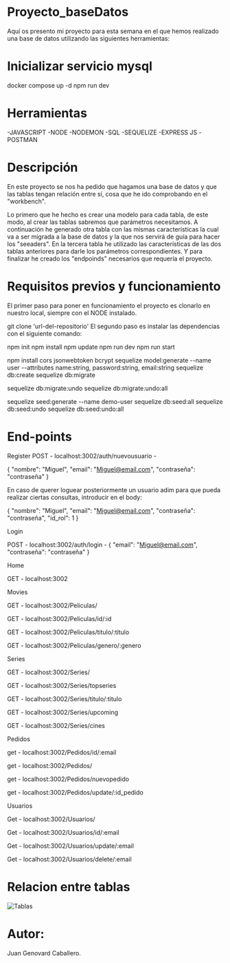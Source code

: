 # Proyecto_baseDatos

 Aquí os presento mi proyecto para esta semana en el que hemos realizado una base de datos utilizando las siguientes herramientas:
 
 # Inicializar servicio mysql

 docker compose up -d
 npm run dev

 # Herramientas

-JAVASCRIPT
-NODE
-NODEMON
-SQL
-SEQUELIZE
-EXPRESS JS
-POSTMAN

# Descripción

En este proyecto se nos ha pedido que hagamos una base de datos y que las tablas tengan relación entre sí, cosa que he ido comprobando en el "workbench".

Lo primero que he hecho es crear una modelo para cada tabla, de este modo, al crear las tablas sabremos que parámetros necesitamos.
A continuación he generado otra tabla con las mismas características la cual va a ser migrada a la base de datos y la que nos servirá de guía para hacer los "seeaders".
En la tercera tabla he utilizado las características de las dos tablas anteriores para darle los parámetros correspondientes.
Y para finalizar he creado los "endpoinds" necesarios que requería el proyecto.

# Requisitos previos y funcionamiento

El primer paso para poner en funcionamiento el proyecto es clonarlo en nuestro local, siempre con el NODE instalado.

 git clone 'url-del-repositorio'
El segundo paso es instalar las dependencias con el siguiente comando:

npm init
npm install
npm update
npm run dev
npm run start

npm install cors jsonwebtoken bcrypt
sequelize model:generate --name user --attributes name:string, password:string, email:string
sequelize db:create
sequelize db:migrate

sequelize db:migrate:undo
sequelize db:migrate:undo:all

sequelize seed:generate --name demo-user
sequelize db:seed:all
sequelize db:seed:undo
sequelize db:seed:undo:all

# End-points

Register
POST - localhost:3002/auth/nuevousuario - 

{ "nombre": "Miguel", "email": "Miguel@email.com",  "contraseña": "contraseña" }

En caso de querer loguear posteriormente un usuario adim para que pueda realizar ciertas consultas, introducir en el body:

{ "nombre": "Miguel", "email": "Miguel@email.com",  "contraseña": "contraseña", "id_rol": 1 }

Login

POST - localhost:3002/auth/login - { "email": "Miguel@email.com",  "contraseña": "contraseña" }

Home

GET - localhost:3002

Movies

GET - localhost:3002/Peliculas/

GET - localhost:3002/Peliculas/id/:id

GET - localhost:3002/Peliculas/titulo/:titulo

GET - localhost:3002/Peliculas/genero/:genero

Series

GET - localhost:3002/Series/

GET - localhost:3002/Series/topseries

GET - localhost:3002/Series/titulo/:titulo

GET - localhost:3002/Series/upcoming

GET - localhost:3002/Series/cines

Pedidos

get - localhost:3002/Pedidos/id/:email

get - localhost:3002/Pedidos/

get - localhost:3002/Pedidos/nuevopedido

get - localhost:3002/Pedidos/update/:id_pedido

Usuarios

Get - localhost:3002/Usuarios/

Get - localhost:3002/Usuarios/id/:email

Get - localhost:3002/Usuarios/update/:email

Get - localhost:3002/Usuarios/delete/:email

 
 # Relacion entre tablas

![Tablas](https://user-images.githubusercontent.com/114061110/201538933-48aa1fec-6656-4436-9c2c-eb2c4a6fbd13.png)



# Autor:

 Juan Genovard Caballero.
